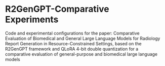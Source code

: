 # R2GenGPT-Comparative Experiments
Code and experimental configurations for the paper: Comparative Evaluation of Biomedical and General Large Language Models for Radiology Report Generation in Resource-Constrained Settings, based on the R2GenGPT framework and QLoRA 4-bit double quantization for a comparative evaluation of general-purpose and biomedical large language models

